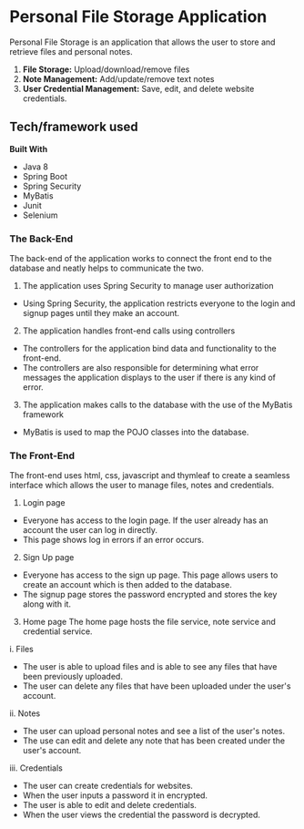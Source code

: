 # Personal File Storage Application
Personal File Storage is an application that allows the user to store and retrieve files and personal notes.

1. **File Storage:** Upload/download/remove files
2. **Note Management:** Add/update/remove text notes
3. **User Credential Management:** Save, edit, and delete website credentials.

## Tech/framework used

**Built With**
- Java 8
- Spring Boot
- Spring Security
- MyBatis
- Junit
- Selenium

### The Back-End
The back-end of the application works to connect the front end to the database and neatly helps to communicate the two.

1. The application uses Spring Security to manage user authorization
- Using Spring Security, the application restricts everyone to the login and signup pages until they make an account.

2. The application handles front-end calls using controllers
- The controllers for the application bind data and functionality to the front-end.
- The controllers are also responsible for determining what error messages the application displays to the user if there is any kind of error.

3. The application makes calls to the database with the use of the MyBatis framework
- MyBatis is used to map the POJO classes into the database.


### The Front-End
The front-end uses html, css, javascript and thymleaf to create a seamless interface which allows the user to manage files, notes and credentials.

1. Login page
- Everyone has access to the login page. If the user already has an account the user can log in directly.
- This page shows log in errors if an error occurs.


2. Sign Up page
- Everyone has access to the sign up page. This page allows users to create an account which is then added to the database.
- The signup page stores the password encrypted and stores the key along with it.


3. Home page
   The home page hosts the file service, note service and credential service.

i. Files
- The user is able to upload files and is able to see any files that have been previously uploaded.
- The user can delete any files that have been uploaded under the user's account.

ii. Notes
- The user can upload personal notes and see a list of the user's notes.
- The use can edit and delete any note that has been created under the user's account.

iii. Credentials
- The user can create credentials for websites.
- When the user inputs a password it in encrypted.
- The user is able to edit and delete credentials.
- When the user views the credential the password is decrypted.

